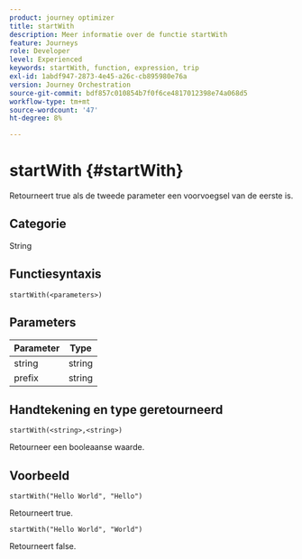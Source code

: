 ```yaml
---
product: journey optimizer
title: startWith
description: Meer informatie over de functie startWith
feature: Journeys
role: Developer
level: Experienced
keywords: startWith, function, expression, trip
exl-id: 1abdf947-2873-4e45-a26c-cb895980e76a
version: Journey Orchestration
source-git-commit: bdf857c010854b7f0f6ce4817012398e74a068d5
workflow-type: tm+mt
source-wordcount: '47'
ht-degree: 8%

---
```


# startWith {#startWith}

Retourneert true als de tweede parameter een voorvoegsel van de eerste is.

## Categorie

String

## Functiesyntaxis

`startWith(<parameters>)`

## Parameters

| Parameter | Type |
|-------------|--------|
| string | string |
| prefix | string |

## Handtekening en type geretourneerd

`startWith(<string>,<string>)`

Retourneer een booleaanse waarde.

## Voorbeeld

`startWith("Hello World", "Hello")`

Retourneert true.

`startWith("Hello World", "World")`

Retourneert false.
